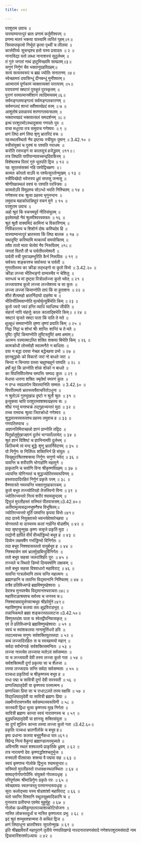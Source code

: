 ```yaml
---
title: ०४२

---
```

परशुराम उवाच ॥  
यास्याम्यन्तःपुरं भ्रातः प्रणामं कर्तुमीश्वरम् ॥  
प्रणम्य मातरं भक्त्या यास्यामि त्वरितं गृहम्॥१॥  
त्रिस्सप्तकृत्वो निर्भूपां कृत्वा पृथ्वीं च लीलया ॥  
कार्त्तवीर्य्यः सुचन्द्रश्च हतो यस्य प्रसादतः ॥ २ ॥  
नानाविद्या यतो लब्धा नानाशस्त्रं सुदुर्लभम् ॥  
तं गुरुं जगतां नाथं द्रष्टुमिच्छामि साम्प्रतम्॥३॥  
सगुणं निर्गुणं चैव भक्तानुग्रहविग्रहम्॥  
सत्यं सत्यस्वरूपं च ब्रह्म ज्योतिः सनातनम् ॥४॥  
स्वेच्छामयं दयासिन्धुं दीनबन्धुं मुनीश्वरम्॥  
आत्मारामं पूर्णकामं व्यक्ताव्यक्तं परात्परम् ॥५॥  
परापराणां स्रष्टारं पुरुहूतं पुरस्कृतम् ॥  
पुराणं परमात्मानमीशानं त्वादिमव्ययम्॥६॥  
सर्वमङ्गलमाङ्गल्यं सर्वमङ्गलकारणम् ॥  
सर्वमगलदं शान्तं सर्वैश्वर्य्यप्रदं वरम् ॥ ७ ॥  
आशुतोषं प्रसन्नास्यं शरणागतवत्सलम् ॥  
भक्ताभयप्रदं भक्तवत्सलं समदर्शनम् ॥८॥  
इत्थं परशुरामोऽस्थादुक्त्वा गणपतेः पुरः ॥  
वाचा मधुरया तत्र समुवाच गणेश्वरः ॥ ९ ॥  
क्षणं तिष्ठ क्षणं तिष्ठ शृणु भ्रातरिदं वचः ॥  
रहःस्थलस्थितो नैव द्रष्टव्यः स्त्रीयुतः पुमान् ॥ 3.42.१० ॥  
स्त्रीसंयुक्तं च पुरुषं यः पश्यति नराधमः ॥  
करोति रसभङ्गं वा कालसूत्रं व्रजेद्ध्रुवम् ॥११॥।  
तत्र तिष्ठति पापीयान्यावच्चन्द्रदिवाकरम् ॥  
विशेषतश्च पितरं गुरुं भूतपतिं द्विज ॥ १२ ॥  
रहः सुरतसंसक्तं नहि पश्येद्विचक्षणः ॥।  
कामतः कोपतो वाऽपि यः पश्येत्सुरतोन्मुखम् ॥ १३ ॥  
स्त्रीविच्छेदो भवेत्तस्य ध्रुवं सप्तसु जन्मसु ॥  
श्रोणीवक्षस्थलं वक्त्रं यः पश्यति परस्त्रियः ॥  
कामतोऽपि विमूढश्च सोऽन्धो भवति निश्चितम् ॥ १४ ॥  
गणेशस्य वचः श्रुत्वा प्रहस्य भृगुनन्दनः ॥  
तमुवाच महाकोपान्निष्ठुरं वचनं मुने ॥ १५ ॥  
परशुराम उवाच ॥  
अहो श्रुतं किं वचनमपूर्वं नीतिसंयुतम् ॥  
इदमेवमहो नैवं श्रुतमीश्वरवक्त्रतः ॥ १६ ॥  
श्रुतं श्रुतौ वाक्यमिदं कामिनां च विकारिणाम् ॥  
निर्विकारस्य च शिशोर्न दोषः कश्चिदेव हि ॥  
यास्याम्यन्तःपुरं भ्रातस्तव किं तिष्ठ बालक ॥ १७ ॥  
यथादृष्टि करिष्यामि मत्कार्य्यं समयोचितम् ॥  
तवैव तातो माता चेत्येवं नैव निरूपितम् ॥१८॥  
जगतां पितरौ तौ च पार्वतीपरमेश्वरौ ॥  
पार्वती स्त्री पुमाञ्छम्भुरिति कैर्न निरूपितः ॥ १९ ॥  
सर्वरूपः शङ्करश्च सर्वारूपा च पार्वती ॥  
गुणातीतस्य का क्रीडा तद्भङ्गो वा कुतो विभो ॥ 3.42.२० ॥  
क्रीडा लज्जा भीतिभङ्गो ग्राम्यस्यैव न चेशितुः ॥  
स्तन्धयं च मां दृष्ट्वा पित्रोर्ल्लज्जा कुतो भवेत् ॥ २१ ॥  
लज्जायाश्च कुतो लज्जा लज्जेशस्य च सा कुतः ॥  
लज्जा लज्जां किमाप्नोति तापं किं वा हुताशनः ॥ २२ ॥  
शीतं शैत्यमहो भ्रातर्निदाघो दाहमेव च ॥  
भीतिर्भीतिमवाप्नोति मृत्योर्मृत्युर्बिभेति किम् ॥ २३ ॥  
कुतो ज्वरो ज्वरं हन्ति व्याधिं व्याधिश्च जीर्यति ॥  
संहर्त्ता नापि संहर्त्तुः कालः कालाद्बिभेति किम्॥ ॥ २४ ॥  
स्रष्टारं सृजते स्रष्टा पाता किं पाति ते मते ॥  
क्षुत्क्षुधं समवाप्नोति तृष्णा तृष्णां प्रयाति किम् ॥ २५ ॥  
निद्रा निद्रां च शोभां श्रीः शान्तिः शान्तिं च ते मते ॥  
पुष्टिः पुष्टिं किमाप्नोति तुष्टिस्तुष्टिं क्षमा क्षमाम्॥  
आत्मनः परमात्माऽस्ति शक्तिः शक्त्या बिभेति किम् ॥ २६ ॥  
कामक्रोधौ लोभमोहौ स्वात्मनैते न बाधिताः ॥  
दया न बद्धा दयया नेच्छा बद्धेच्छया प्रभो ॥ २७ ॥  
ज्ञानबुद्ध्योः को विकारो जरां नो बाधते जरा ॥  
चिन्ता न चिन्तया ग्रस्ता चक्षुश्चक्षुर्न पश्यति ॥ २८ ॥  
हर्षो मुदं किं प्राप्नोति शोकं शोको न बाधते ॥  
का विपत्तिर्विपत्तेश्च सम्पत्तिः सम्पदः कुतः ॥ २९ ॥  
मेधाया धारणा शक्तिः स्मृतेर्वा स्मरणं कुतः ॥  
न दग्धः स्वप्रतापेन विवस्वानिति सम्मतः ॥ 3.42.३० ॥  
विपरीतमतो भ्रातस्त्वयैवाचरितोऽधुना ॥  
न श्रुतोऽयं गुरुमुखान्न दृष्टो न श्रुतौ श्रुतः ॥ ३१ ॥  
इत्युक्त्वा चापि परशुरामश्शश्वत्प्रहस्य सः ॥  
शीघ्रं गन्तुं मनश्चक्रं तद्गुहाभ्यन्तरं मुदा ॥ ३२ ॥  
तच्च रामवचः श्रुत्वा जितक्रोधो गणेश्वरः ॥  
शुद्धसत्त्वस्वरूपश्च प्रहस्य तमुवाच ह ॥ ३३ ॥  
गणपतिरुवाच ॥  
अज्ञानतिमिराच्छन्नो ज्ञानं प्राप्नोति तद्विदः ॥  
पितुर्भ्रातुर्मुखाज्ज्ञानं दुर्लभं भाग्यवाँल्लभेत् ॥ ३४ ॥  
श्रुतं ज्ञानं विशिष्टं च ज्ञानिनामपि दुर्लभम् ॥  
किञ्चिन्मे त्वं मन्द बुद्धेः शृणु भ्रातर्निवेदनम् ॥ ३५ ॥  
यो निर्गुणः स निर्लिप्तः शक्तिभिर्न हि संयुतः ॥  
सिसृक्षुराश्रितश्शक्त्या निर्गुणः सगुणो भवेत् ॥ ३६ ॥  
यावन्ति च शरीराणि भोगार्हाणि महामुने ॥  
प्राकृतानि च सर्वाणि विना श्रीकृष्णविग्रहम् ॥ ३७ ॥  
ध्यायन्ति योगिनस्तं च शुद्धज्योतिस्स्वरूपिणम् ॥  
हस्तपादादिरहितं निर्गुणं प्रकृतेः परम् ॥ ३८ ॥  
वैष्णवास्ते नमस्यन्ति भक्तानुग्रहकारकम् ॥  
कुतो बभूव तज्ज्योतिरहो तेजस्विनो विना ॥ ३९ ॥  
ज्योतिरभ्यन्तरे नित्यं शरीरं श्यामसुन्दरम् ॥  
द्विभुजं मुरलीहस्तं सस्मितं पीतवाससम्॥3.42.४०॥  
अतीवामूल्यसद्रत्नभूषणैश्च विभूषितम्॥  
ज्योतिरभ्यन्तरे मूर्तिं पश्यन्ति कृपया विभोः॥४१॥  
तदा दास्ये नियुक्तास्ते भवन्त्येवेश्वरेच्छया ॥  
योगस्तपो वा दास्यस्य कलां नार्हन्ति षोडशीम् ॥ ४२ ॥  
यदा सृष्ट्युन्मुखः कृष्णः ससृजे प्रकृतिं मुदा ।  
तद्योनौ ह्यर्पितं वीर्यं वीर्य्याड्डिम्भो बभूव ह ॥ ४३ ॥  
दिव्येन लक्षवर्षेण गर्भाड्डिम्भो विनिर्गतः ॥  
तदा बभूव निश्श्वासस्ततो वायुर्बभूव ह ॥ ४४ ॥  
निश्श्वासेन समं भ्रातर्मुखबिन्दुर्विनिर्गतः ॥  
ततो बभूव सहसा जलराशिर्हरेः पुरः ॥ ४५ ॥  
तज्जले च स्थितो डिम्भो दिव्यवर्षाणि लक्षकम् ॥  
ततो बभूव सहसा विश्वाधारो महाविराट् ॥ ४६ ॥  
यावन्ति गात्रलोमानि तस्य सन्ति महात्मनः ॥  
ब्रह्माण्डानि च तावन्ति विद्यमानानि निश्चितम् ॥ ४७ ॥  
तत्रैव प्रतिविध्यण्डे ब्रह्मविष्णुमहेश्वराः ॥  
देवाश्च मुनयश्चैव विद्यमानाश्चराचराः॥४८॥  
महाविराडाश्रयश्च सर्वस्य च जनस्य च॥  
निश्श्वासवायुर्भगवान्बभूव श्रीहरेर्मुने॥४९॥  
महाविष्णुश्च कलया ततः क्षुद्रविराडभूत् ॥  
तन्नाभिकमले ब्रह्मा शङ्करस्तल्लाटजः॥3.42.५०॥  
विष्णुस्तदंशः पाता यः श्वेतद्वीपनिवासकृत् ॥  
एवं ते प्रतिविध्यण्डे ब्रह्मविष्णुमहेश्वराः ॥ ५१ ॥  
स्वयं च स्वांशकलया नानामूर्त्तिधरो हरिः ॥  
तदाऽभवच्च सगुणः सर्वशक्तियुतस्तदा ॥ ५२ ॥  
कथं लज्जादिरहितः स च स्वच्छामयो महान् ॥  
सर्वदा सर्वभोगार्हः सर्वशक्तिसमन्वितः ॥ ५३ ॥  
लज्जा नास्त्येव लज्जाया मतोऽयं सर्वसम्मतः ॥  
या च लज्जावती देवी तस्य लज्जा कुतो गता ॥ ५४ ॥  
सर्वशक्तिमती दुर्गा प्रकृत्या सा च शैलजा ॥  
तस्या लज्जादयः सन्ति सर्वदा सर्वसम्मताः ॥ ५५ ॥  
पञ्चधा प्रकृतिर्या च श्रीकृष्णस्य बभूव ह ॥  
राधा पद्मा च सावित्री दुर्गा देवी सरस्वती ॥ ५६ ॥  
प्राणाधिष्ठातृदेवी या कृष्णस्य परमात्मनः॥  
प्राणाधिका प्रिया सा च राधाऽऽस्ते तस्य वक्षसि ॥ ५७ ॥  
विद्याधिष्ठातृदेवी या सावित्री ब्रह्मणः प्रिया ॥  
लक्ष्मीर्नारायणस्यैव सर्वसम्पत्स्वरूपिणी ॥ ५८ ॥  
सरस्वती द्विधा भूत्वा कृष्णस्य मुख निर्गता ॥  
सावित्री ब्रह्मणः कान्ता स्वयं नारायणस्य च ॥ ५९ ॥  
बुद्ध्यधिष्ठातृदेवी या ज्ञानसूः शक्तिसंयुता ॥  
सा दुर्गा शूलिनः कान्ता तस्या लज्जा कुतो गता ॥3.42.६०॥  
प्रकृतिः पञ्चधा भ्रातर्गोलोके च बभूव ह॥  
इमाः प्रधानाः कलया बभूवुर्नैकधा यतः॥६१॥  
विप्रेन्द्र नित्यं वैकुण्ठं ब्रह्माण्डात्परमुच्यते ॥  
अविनाशि स्थलं शश्वल्लये प्राकृतिके ध्रुवम् ॥ ६२ ॥  
तत्र नारायणो देवः कृष्णार्द्धांशश्चतुर्भुजः ॥  
वनमाली पीतवासाः शक्त्या वै पद्मया सह ॥ ६३ ॥  
स्वयं कृष्णश्च गोलोके द्विभुजः श्यामसुन्दरः॥  
सस्मितो मुरलीहस्तो राधावक्षःस्थलस्थितः ॥ ६४ ॥  
शश्वद्गोगोपगोपीभिः संयुक्तो गोपरूपधृक् ॥  
परिपूर्णतमः श्रीमान्निर्गुणः प्रकृतेः परः ॥ ६५ ॥  
स्वेच्छामयः स्वतन्त्रस्तु परमानन्दरूपधृक् ॥  
सुराः कलोद्भवा यस्य षोडशांशो महाविराट् ॥ ६६ ॥  
यतो भवन्ति विश्वानि स्थूलसूक्ष्मादिकानि च ॥  
पुनस्तत्र प्रलीयन्त एवमेव मुहुर्मुहुः ॥ ६७ ॥  
गोलोक ऊर्ध्ववैकुण्ठात्पञ्चाशत्कोटियोजनः ॥  
नास्ति लोकस्तदूर्ध्वं च नास्ति कृष्णात्परः प्रभुः ॥ ६८ ॥  
इदं श्रुतं शम्भुवक्त्रान्मया ते कथितं द्विज ॥  
क्षणं तिष्ठाधुना भ्रातरीश्वरः सुरतोन्मुखः ॥ ६९ ॥  
इति श्रीब्रह्मवैवर्त्ते महापुराणे तृतीये गणपतिखण्डे नारदनारायणसंवादे गणेशपरशुरामसंवादो नाम द्विचत्वारिंशत्तमोऽध्यायः ॥ ४२ ॥